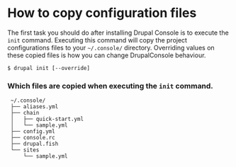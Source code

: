 # How to copy configuration files
The first task you should do after installing Drupal Console is to execute the `init` command. Executing this command will copy the project configurations files to your `~/.console/` directory. Overriding values on these copied files is how you can change DrupalConsole behaviour.
 
 ```
 $ drupal init [--override]
 ```
 
### Which files are copied when executing the `init` command.
```
 ~/.console/ 
 ├── aliases.yml 
 ├── chain
 │   ├── quick-start.yml
 │   └── sample.yml 
 ├── config.yml 
 ├── console.rc 
 ├── drupal.fish 
 └── sites 
     └── sample.yml 
```